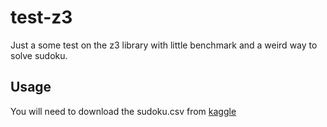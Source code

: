 # test-z3

Just a some test on the z3 library with little benchmark and a weird way to solve sudoku.

## Usage

You will need to download the sudoku.csv from [kaggle](https://www.kaggle.com/datasets/rohanrao/sudoku)
